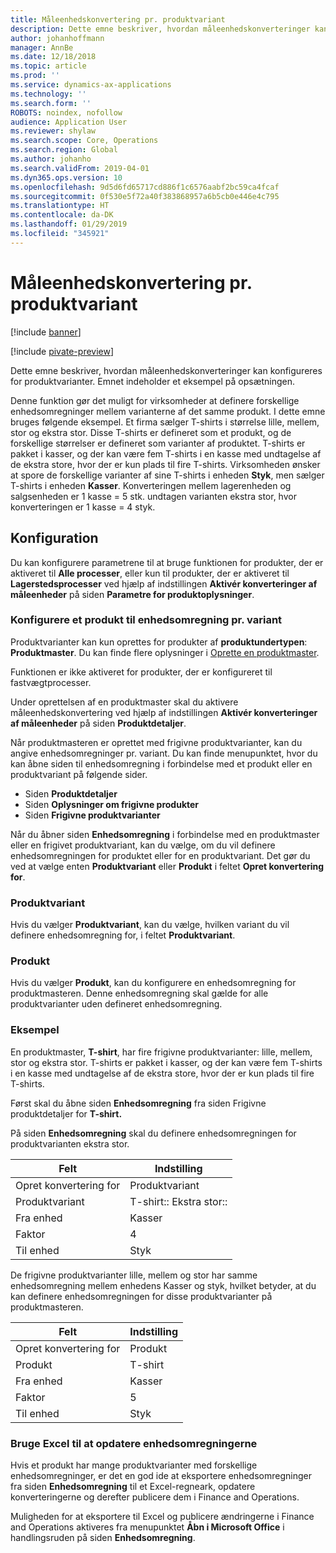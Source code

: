 ```yaml
---
title: Måleenhedskonvertering pr. produktvariant
description: Dette emne beskriver, hvordan måleenhedskonverteringer kan konfigureres for produktvarianter.
author: johanhoffmann
manager: AnnBe
ms.date: 12/18/2018
ms.topic: article
ms.prod: ''
ms.service: dynamics-ax-applications
ms.technology: ''
ms.search.form: ''
ROBOTS: noindex, nofollow
audience: Application User
ms.reviewer: shylaw
ms.search.scope: Core, Operations
ms.search.region: Global
ms.author: johanho
ms.search.validFrom: 2019-04-01
ms.dyn365.ops.version: 10
ms.openlocfilehash: 9d5d6fd65717cd886f1c6576aabf2bc59ca4fcaf
ms.sourcegitcommit: 0f530e5f72a40f383868957a6b5cb0e446e4c795
ms.translationtype: HT
ms.contentlocale: da-DK
ms.lasthandoff: 01/29/2019
ms.locfileid: "345921"
---
```

# <a name="unit-of-measure-conversion-per-product-variant"></a>Måleenhedskonvertering pr. produktvariant

[!include [banner](../includes/banner.md)]

[!include [pivate-preview](../includes/pivate-preview-banner.md)]

Dette emne beskriver, hvordan måleenhedskonverteringer kan konfigureres for produktvarianter. Emnet indeholder et eksempel på opsætningen.

Denne funktion gør det muligt for virksomheder at definere forskellige enhedsomregninger mellem varianterne af det samme produkt. I dette emne bruges følgende eksempel. Et firma sælger T-shirts i størrelse lille, mellem, stor og ekstra stor. Disse T-shirts er defineret som et produkt, og de forskellige størrelser er defineret som varianter af produktet. T-shirts er pakket i kasser, og der kan være fem T-shirts i en kasse med undtagelse af de ekstra store, hvor der er kun plads til fire T-shirts. Virksomheden ønsker at spore de forskellige varianter af sine T-shirts i enheden **Styk**, men sælger T-shirts i enheden **Kasser**. Konverteringen mellem lagerenheden og salgsenheden er 1 kasse = 5 stk. undtagen varianten ekstra stor, hvor konverteringen er 1 kasse = 4 styk.

## <a name="setup"></a>Konfiguration

Du kan konfigurere parametrene til at bruge funktionen for produkter, der er aktiveret til **Alle processer**, eller kun til produkter, der er aktiveret til **Lagerstedsprocesser** ved hjælp af indstillingen **Aktivér konverteringer af måleenheder** på siden **Parametre for produktoplysninger**.

### <a name="set-up-a-product-for-unit-conversion-per-variant"></a>Konfigurere et produkt til enhedsomregning pr. variant

Produktvarianter kan kun oprettes for produkter af **produktundertypen**: **Produktmaster**. Du kan finde flere oplysninger i [Oprette en produktmaster](tasks/create-product-master.md).

Funktionen er ikke aktiveret for produkter, der er konfigureret til fastvægtprocesser. 

Under oprettelsen af en produktmaster skal du aktivere måleenhedskonvertering ved hjælp af indstillingen **Aktivér konverteringer af måleenheder** på siden **Produktdetaljer**.

Når produktmasteren er oprettet med frigivne produktvarianter, kan du angive enhedsomregninger pr. variant. Du kan finde menupunktet, hvor du kan åbne siden til enhedsomregning i forbindelse med et produkt eller en produktvariant på følgende sider.

-   Siden **Produktdetaljer**
-   Siden **Oplysninger om frigivne produkter**
-   Siden **Frigivne produktvarianter**

Når du åbner siden **Enhedsomregning** i forbindelse med en produktmaster eller en frigivet produktvariant, kan du vælge, om du vil definere enhedsomregningen for produktet eller for en produktvariant. Det gør du ved at vælge enten **Produktvariant** eller **Produkt** i feltet **Opret konvertering for**.

### <a name="product-variant"></a>Produktvariant

Hvis du vælger **Produktvariant**, kan du vælge, hvilken variant du vil definere enhedsomregning for, i feltet **Produktvariant**.

### <a name="product"></a>Produkt

Hvis du vælger **Produkt**, kan du konfigurere en enhedsomregning for produktmasteren. Denne enhedsomregning skal gælde for alle produktvarianter uden defineret enhedsomregning.

### <a name="example"></a>Eksempel

En produktmaster, **T-shirt**, har fire frigivne produktvarianter: lille, mellem, stor og ekstra stor. T-shirts er pakket i kasser, og der kan være fem T-shirts i en kasse med undtagelse af de ekstra store, hvor der er kun plads til fire T-shirts.

Først skal du åbne siden **Enhedsomregning** fra siden Frigivne produktdetaljer for **T-shirt.**

På siden **Enhedsomregning** skal du definere enhedsomregningen for produktvarianten ekstra stor.

| **Felt**             | **Indstilling**             |
|-----------------------|-------------------------|
| Opret konvertering for | Produktvariant         |
| Produktvariant       | T-shirt:: Ekstra stor:: |
| Fra enhed             | Kasser                   |
| Faktor                | 4                       |
| Til enhed               | Styk                  |

De frigivne produktvarianter lille, mellem og stor har samme enhedsomregning mellem enhedens Kasser og styk, hvilket betyder, at du kan definere enhedsomregningen for disse produktvarianter på produktmasteren.

| **Felt**             | **Indstilling** |
|-----------------------|-------------|
| Opret konvertering for | Produkt     |
| Produkt               | T-shirt     |
| Fra enhed             | Kasser       |
| Faktor                | 5           |
| Til enhed               | Styk      |

### <a name="using-excel-to-update-the-unit-conversions"></a>Bruge Excel til at opdatere enhedsomregningerne

Hvis et produkt har mange produktvarianter med forskellige enhedsomregninger, er det en god ide at eksportere enhedsomregninger fra siden **Enhedsomregning** til et Excel-regneark, opdatere konverteringerne og derefter publicere dem i Finance and Operations.

Muligheden for at eksportere til Excel og publicere ændringerne i Finance and Operations aktiveres fra menupunktet **Åbn i Microsoft Office** i handlingsruden på siden **Enhedsomregning**.
